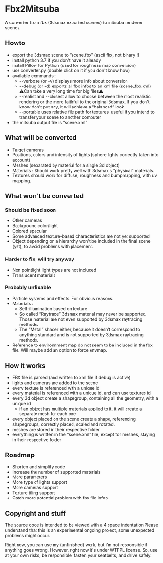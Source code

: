 # Fbx2Mitsuba

A converter from fbx (3dsmax exported scenes) to mitsuba renderer scenes.

## Howto

- export the 3dsmax scene to “scene.fbx” (ascii fbx, not binary !)
- install python 3.7 if you don't have it already
- install Pillow for Python (used for roughness map conversion)
- use converter.py (double click on it if you don't know how)
- available commands :
	- --verbose (or -v) displays more info about conversion
	- --debug (or -d) exports all fbx infos to an xml file (scene_fbx.xml) ⚠️Can take a very long time for big files⚠️
 	- --realist and --closest allow to choose between the most realistic rendering or the more faithful to the original 3dsmax. If you don't know don't put any, it will achieve a “balanced” look
	- --portable uses relative file path for textures, useful if you intend to transfer your scene to another computer
- the mitsuba output file is “scene.xml”

## What will be converted

- Target cameras
- Positions, colors and intensity of lights (sphere lights correctly taken into account)
- Meshes (separated by material for a single 3d object)
- Materials : Should work pretty well with 3dsmax's “physical” materials.
- Textures should work for diffuse, roughness and bumpmapping, with uv mapping.

## What won't be converted

### Should be fixed soon

- Other cameras
- Background color/light
- Colored specular
- Some advanced texture-based characteristics are not yet supported
- Object depending on a hierarchy won't be included in the final scene (yet), to avoid problems with placement.

### Harder to fix, will try anyway

- Non pointlight light types are not included
- Translucent materials

### Probably unfixable

- Particle systems and effects. For obvious reasons.
- Materials :
	- Self-illumination based on texture
	- So called “Raytrace” 3dsmax material may never be supported. Those material are not even supported by 3dsmax raytracing methods.
	- The “Metal” shader either, because it doesn't correspond to anything standard and is not supported by 3dsmax raytracing methods.
- Reference to environnment map do not seem to be included in the fbx file. Will maybe add an option to force envmap.


## How it works

- FBX file is parsed (and written to xml file if debug is active)
- lights and cameras are added to the scene
- every texture is referenced with a unique id
- every material is referenced with a unique id, and can use textures id
- every 3d object create a shapegroup, containing all the geometry, with a unique id
	- if an object has multiple materials applied to it, it will create a separate mesh for each one
- every object placed on the scene create a shape, referencing shapegroups, correctly placed, scaled and rotated.
- meshes are stored in their respective folder
- everything is written in the “scene.xml” file, except for meshes, staying in their respective folder

## Roadmap

- Shorten and simplify code
- Increase the number of supported materials
- More parameters
- More type of lights support
- More cameras support
- Texture tiling support
- Catch more potential problem with fbx file infos

## Copyright and stuff

The source code is intended to be viewed with a 4 space indentation
Please understand that this is an experimental ongoing project, some unexpected problems might occur.

Right now, you can use my (unfinished) work, but i'm not responsible if anything goes wrong.
However, right now it's under WTFPL license.
So, use at your own risks, be responsible, fasten your seatbelts, and drive safely.
